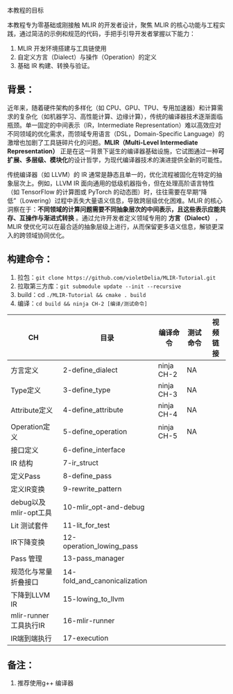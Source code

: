 本教程的目标

本教程专为零基础或刚接触 MLIR 的开发者设计，聚焦 MLIR 的核心功能与工程实践，通过简洁的示例和规范的代码，手把手引导开发者掌握以下能力：

1. MLIR 开发环境搭建与工具链使用
2. 自定义方言（Dialect）与操作（Operation）的定义
3. 基础 IR 构建、转换与验证。

## 背景：

近年来，随着硬件架构的多样化（如 CPU、GPU、TPU、专用加速器）和计算需求的复杂化（如机器学习、高性能计算、边缘计算），传统的编译器技术逐渐面临瓶颈。单一固定的中间表示（IR，Intermediate Representation）难以高效应对不同领域的优化需求，而领域专用语言（DSL，Domain-Specific Language）的激增也加剧了工具链碎片化的问题。**MLIR（Multi-Level Intermediate Representation）** 正是在这一背景下诞生的编译器基础设施，它试图通过一种**可扩展、多层级、模块化**的设计哲学，为现代编译器技术的演进提供全新的可能性。

传统编译器（如 LLVM）的 IR 通常是静态且单一的，优化流程被固化在特定的抽象层次上。例如，LLVM IR 面向通用的低级机器指令，但在处理高阶语言特性（如 TensorFlow 的计算图或 PyTorch 的动态图）时，往往需要在早期“降低”（Lowering）过程中丢失大量语义信息，导致跨层级优化困难。MLIR 的核心洞察在于：**不同领域的计算问题需要不同抽象层次的中间表示，且这些表示应能共存、互操作与渐进式转换** 。通过允许开发者定义领域专用的 **方言（Dialect）** ，MLIR 使优化可以在最合适的抽象层级上进行，从而保留更多语义信息，解锁更深入的跨领域协同优化。

## 构建命令：

1. 拉包：`git clone https://github.com/violetDelia/MLIR-Tutorial.git`
2. 拉取第三方库：`git submodule update --init --recursive`
3. build：cd `./MLIR-Tutorial && cmake . build`
4. 编译：`cd build && ninja CH-2 [编译/测试命令]`

| CH                     | 目录                         | 编译命令   | 测试命令 | 视频链接 |
| ---------------------- | ---------------------------- | ---------- | -------- | -------- |
| 方言定义               | 2-define_dialect             | ninja CH-2 | NA       |          |
| Type定义               | 3-define_type                | ninja CH-3 | NA       |          |
| Attribute定义          | 4-define_attribute           | ninja CH-4 | NA       |          |
| Operation定义          | 5-define_operation           | ninja CH-5 | NA       |          |
| 接口定义               | 6-define_interface           |            |          |          |
| IR 结构                | 7-ir_struct                  |            |          |          |
| 定义Pass               | 8-define_pass                |            |          |          |
| 定义IR变换             | 9-rewrite_pattern            |            |          |          |
| debug以及mlir-opt工具  | 10-mlir_opt-and-debug        |            |          |          |
| Lit 测试套件           | 11-lit_for_test              |            |          |          |
| IR下降变换             | 12-operation_lowing_pass     |            |          |          |
| Pass 管理              | 13-pass_manager              |            |          |          |
| 规范化与常量折叠接口   | 14-fold_and_canonicalization |            |          |          |
| 下降到LLVM IR          | 15-lowing_to_llvm            |            |          |          |
| mlir-runner 工具执行IR | 16-mlir-runner               |            |          |          |
| IR端到端执行           | 17-execution                 |            |          |          |

## 备注：

1. 推荐使用g++ 编译器
